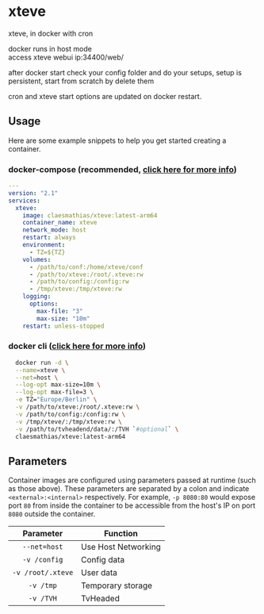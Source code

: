 # xteve
xteve, in docker with cron

docker runs in host mode \
access xteve webui ip:34400/web/

after docker start check your config folder and do your setups, setup is persistent, start from scratch by delete them

cron and xteve start options are updated on docker restart.


## Usage

Here are some example snippets to help you get started creating a container.

### docker-compose (recommended, [click here for more info](https://docs.linuxserver.io/general/docker-compose))

```yaml
---
version: "2.1"
services:
  xteve:
    image: claesmathias/xteve:latest-arm64
    container_name: xteve
    network_mode: host
    restart: always
    environment:
      - TZ=${TZ}
    volumes:
      - /path/to/conf:/home/xteve/conf
      - /path/to/xteve:/root/.xteve:rw
      - /path/to/config:/config:rw
      - /tmp/xteve:/tmp/xteve:rw
    logging:
      options:
        max-file: "3"
        max-size: "10m"
    restart: unless-stopped

```

### docker cli ([click here for more info](https://docs.docker.com/engine/reference/commandline/cli/))

```bash
  docker run -d \
  --name=xteve \
  --net=host \
  --log-opt max-size=10m \
  --log-opt max-file=3 \
  -e TZ="Europe/Berlin" \
  -v /path/to/xteve:/root/.xteve:rw \
  -v /path/to/config:/config:rw \
  -v /tmp/xteve/:/tmp/xteve:rw \
  -v /path/to/tvheadend/data/:/TVH `#optional` \
  claesmathias/xteve:latest-arm64
```

## Parameters

Container images are configured using parameters passed at runtime (such as those above). These parameters are separated by a colon and indicate `<external>:<internal>` respectively. For example, `-p 8080:80` would expose port `80` from inside the container to be accessible from the host's IP on port `8080` outside the container.

| Parameter | Function |
| :----: | --- |
| `--net=host` | Use Host Networking |
| `-v /config` | Config data |
| `-v /root/.xteve` | User data |
| `-v /tmp` | Temporary storage |
| `-v /TVH` | TvHeaded |



